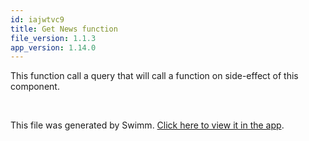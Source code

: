 ```yaml
---
id: iajwtvc9
title: Get News function
file_version: 1.1.3
app_version: 1.14.0
---
```


This function call a query that will call a function on side-effect of this component.

<br/>

This file was generated by Swimm. [Click here to view it in the app](https://app.swimm.io/repos/Z2l0aHViJTNBJTNBTGF0ZXN0TmV3cyUzQSUzQWJhc3RhbnRlYm9t/docs/iajwtvc9).
